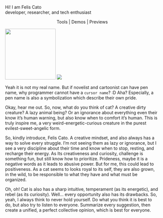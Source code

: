 Hi! I am Felis Cato\
developer, researcher, and tech enthusiast

<p align="center"> Tools | Demos | Previews </p>

<img height="165" src="https://github-readme-stats.vercel.app/api?username=FarhanMS123&show_icons=true&theme=aura&card_width=400" />
<img src="https://github-readme-stats.vercel.app/api/top-langs?username=FarhanMS123&theme=aura&layout=compact" />

Yeah it is not my real name. But if novelist and cartoonist can have pen name, why programmer cannot have a `cursor name`? :D Aha? Especially, a pen name is also a symbolization which describe their own pride.

Okay, hear me out. So, now, what do you think of cat? A creative dirty creature? A lazy animal being? Or an ignorance about everything even their know it’s human warning, but also know when to comfort it’s human. This is truly inspire me, a very weird-energetic-curious creature in the purest evilest-sweet-angelic form.

So, kindly introduce, Felis Cato. A creative mindset, and also always has a way to solve every struggle. I’m not seeing them as lazy or ignorance, but I see a very discipline about their time and know when to stop, resting, and recharge their energy. As Its creativeness and curiosity, challenge is something fun, but still know how to prioritize. Prideness, maybe it is a negative words as it leads to abusive power. But for me, this could lead to positiveness. As a cat seems to looks royal to its self, they are also grown, in the wild, to be responsible to what they have and what must be organized.

Oh, oh! Cat is also has a sharp intuitive, temperament (as its energetic), and rebel (as its curiosity). Well… every opportunity also has its drawbacks. So, yeah, I always think to never hold yourself. Do what you think it is best to do, but also try to listen to everyone. Summarize every suggestion, then create a unified, a perfect collective opinion, which is best for everyone.